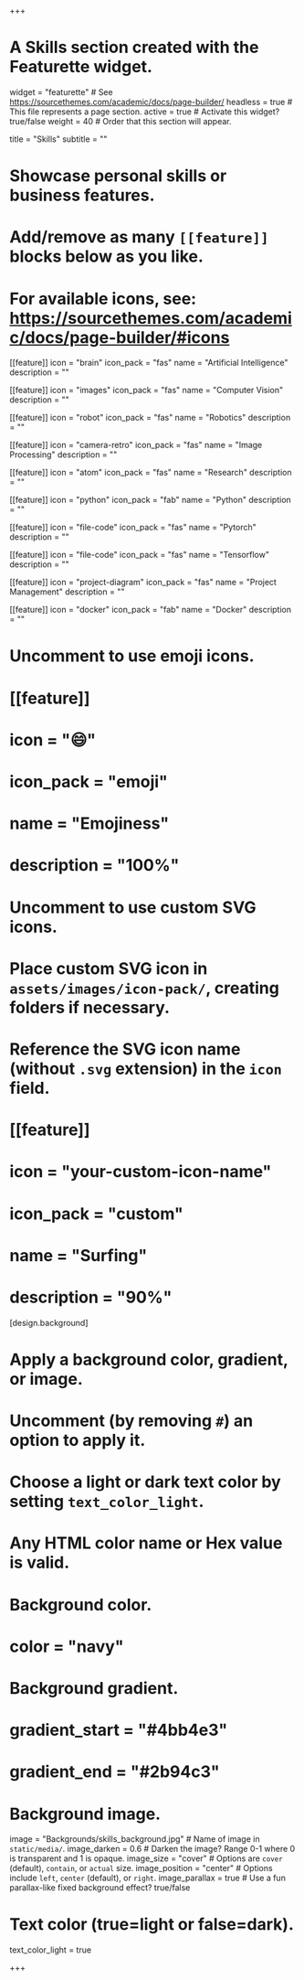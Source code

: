 +++
# A Skills section created with the Featurette widget.
widget = "featurette"  # See https://sourcethemes.com/academic/docs/page-builder/
headless = true  # This file represents a page section.
active = true  # Activate this widget? true/false
weight = 40  # Order that this section will appear.

title = "Skills"
subtitle = ""

# Showcase personal skills or business features.
# 
# Add/remove as many `[[feature]]` blocks below as you like.
# 
# For available icons, see: https://sourcethemes.com/academic/docs/page-builder/#icons

[[feature]]
  icon = "brain"
  icon_pack = "fas"
  name = "Artificial Intelligence"
  description = ""

[[feature]]
  icon = "images"
  icon_pack = "fas"
  name = "Computer Vision"
  description = ""

[[feature]]
  icon = "robot"
  icon_pack = "fas"
  name = "Robotics"
  description = ""

[[feature]]
  icon = "camera-retro"
  icon_pack = "fas"
  name = "Image Processing"
  description = ""

[[feature]]
  icon = "atom"
  icon_pack = "fas"
  name = "Research"
  description = ""

[[feature]]
  icon = "python"
  icon_pack = "fab"
  name = "Python"
  description = ""

[[feature]]
  icon = "file-code"
  icon_pack = "fas"
  name = "Pytorch"
  description = ""

[[feature]]
  icon = "file-code"
  icon_pack = "fas"
  name = "Tensorflow"
  description = ""

[[feature]]
  icon = "project-diagram"
  icon_pack = "fas"
  name = "Project Management"
  description = ""

[[feature]]
  icon = "docker"
  icon_pack = "fab"
  name = "Docker"
  description = ""  

# Uncomment to use emoji icons.
# [[feature]]
#  icon = ":smile:"
#  icon_pack = "emoji"
#  name = "Emojiness"
#  description = "100%"  

# Uncomment to use custom SVG icons.
# Place custom SVG icon in `assets/images/icon-pack/`, creating folders if necessary.
# Reference the SVG icon name (without `.svg` extension) in the `icon` field.
# [[feature]]
#  icon = "your-custom-icon-name"
#  icon_pack = "custom"
#  name = "Surfing"
#  description = "90%"

[design.background]
  # Apply a background color, gradient, or image.
  #   Uncomment (by removing `#`) an option to apply it.
  #   Choose a light or dark text color by setting `text_color_light`.
  #   Any HTML color name or Hex value is valid.

  # Background color.
  # color = "navy"
  
  # Background gradient.
  # gradient_start = "#4bb4e3"
  # gradient_end = "#2b94c3"
  
  # Background image.
  image = "Backgrounds/skills_background.jpg"  # Name of image in `static/media/`.
  image_darken = 0.6  # Darken the image? Range 0-1 where 0 is transparent and 1 is opaque.
  image_size = "cover"  #  Options are `cover` (default), `contain`, or `actual` size.
  image_position = "center"  # Options include `left`, `center` (default), or `right`.
  image_parallax = true  # Use a fun parallax-like fixed background effect? true/false
  
  # Text color (true=light or false=dark).
  text_color_light = true

+++

